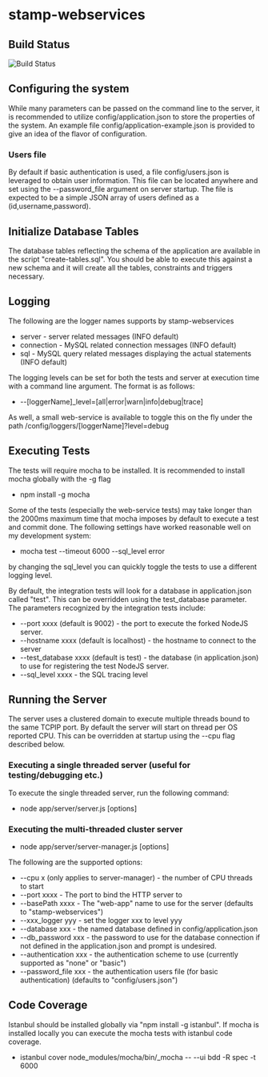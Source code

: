 ﻿# stamp-webservices

## Build Status

![Build Status](http://drake-server.ddns.net:9000/jenkins/buildStatus/icon?job=stamp-webservices%204.0)

## Configuring the system
While many parameters can be passed on the command line to the server, it is recommended to utilize config/application.json to store 
the properties of the system.  An example file config/application-example.json is provided to give an idea of the flavor of configuration.

### Users file
By default if basic authentication is used, a file config/users.json is leveraged to obtain user information.  This file can be located anywhere and set using the --password_file argument on server startup.  The file is expected to be a simple JSON array of users defined as a (id,username,password).
 
## Initialize Database Tables
The database tables reflecting the schema of the application are available in the script "create-tables.sql".  You should be able to execute this
against a new schema and it will create all the tables, constraints and triggers necessary.


## Logging

The following are the logger names supports by stamp-webservices
  * server - server related messages (INFO default)
  * connection - MySQL related connection messages (INFO default)
  * sql - MySQL query related messages displaying the actual statements (INFO default)

The logging levels can be set for both the tests and server at execution time with a command line argument.  The format is as follows:

  * --[loggerName]_level=[all|error|warn|info|debug|trace]
  
As well, a small web-service is available to toggle this on the fly under the path /config/loggers/[loggerName]?level=debug

## Executing Tests

The tests will require mocha to be installed.  It is recommended to install mocha globally with the -g flag

  * npm install -g mocha

Some of the tests (especially the web-service tests) may take longer than the 2000ms maximum time that mocha imposes by default to execute a test and commit done.  The following settings have worked reasonable well on my development system:

  * mocha test --timeout 6000 --sql_level error

by changing the sql_level you can quickly toggle the tests to use a different logging level.

By default, the integration tests will look for a database in application.json called "test".  This can be overridden using the test_database parameter.  The parameters recognized by the integration tests include:

  * --port xxxx (default is 9002) - the port to execute the forked NodeJS server.
  * --hostname xxxx (default is localhost) - the hostname to connect to the server 
  * --test_database xxxx (default is test) - the database (in application.json) to use for registering the test NodeJS server.
  * --sql_level xxxx - the SQL tracing level

## Running the Server

The server uses a clustered domain to execute multiple threads bound to the same TCPIP port.  By default the server will start on thread per OS reported CPU.  This can be overridden at startup using the --cpu flag described below.

### Executing a single threaded server (useful for testing/debugging etc.)

To execute the single threaded server, run the following command:

  * node app/server/server.js [options]

### Executing the multi-threaded cluster server

  * node app/server/server-manager.js [options]

The following are the supported options:

  * --cpu x (only applies to server-manager) - the number of CPU threads to start
  * --port xxxx - The port to bind the HTTP server to
  * --basePath xxxx - The "web-app" name to use for the server (defaults to "stamp-webservices")
  * --xxx_logger yyy - set the logger xxx to level yyy
  * --database xxx - the named database defined in config/application.json
  * --db_password xxx - the password to use for the database connection if not defined in the application.json and prompt is undesired.
  * --authentication xxx - the authentication scheme to use (currently supported as "none" or "basic")
  * --password_file xxx - the authentication users file (for basic authentication) (defaults to "config/users.json")


## Code Coverage

Istanbul should be installed globally via "npm install -g istanbul".
If mocha is installed locally you can execute the mocha tests with istanbul code coverage.

  * istanbul cover node_modules/mocha/bin/_mocha -- --ui bdd -R spec -t 6000

